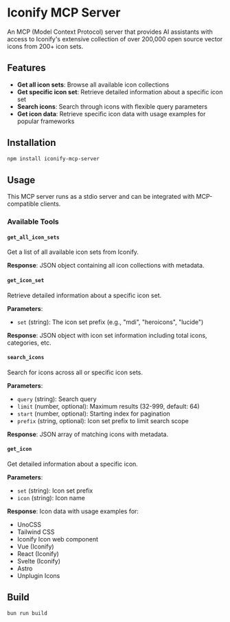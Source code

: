 # Iconify MCP Server

An MCP (Model Context Protocol) server that provides AI assistants with access to Iconify's extensive collection of over 200,000 open source vector icons from 200+ icon sets.

## Features

- **Get all icon sets**: Browse all available icon collections
- **Get specific icon set**: Retrieve detailed information about a specific icon set
- **Search icons**: Search through icons with flexible query parameters
- **Get icon data**: Retrieve specific icon data with usage examples for popular frameworks

## Installation

```bash
npm install iconify-mcp-server
```

## Usage

This MCP server runs as a stdio server and can be integrated with MCP-compatible clients.

### Available Tools

#### `get_all_icon_sets`

Get a list of all available icon sets from Iconify.

**Response**: JSON object containing all icon collections with metadata.

#### `get_icon_set`

Retrieve detailed information about a specific icon set.

**Parameters**:

- `set` (string): The icon set prefix (e.g., "mdi", "heroicons", "lucide")

**Response**: JSON object with icon set information including total icons, categories, etc.

#### `search_icons`

Search for icons across all or specific icon sets.

**Parameters**:

- `query` (string): Search query
- `limit` (number, optional): Maximum results (32-999, default: 64)
- `start` (number, optional): Starting index for pagination
- `prefix` (string, optional): Icon set prefix to limit search scope

**Response**: JSON array of matching icons with metadata.

#### `get_icon`

Get detailed information about a specific icon.

**Parameters**:

- `set` (string): Icon set prefix
- `icon` (string): Icon name

**Response**: Icon data with usage examples for:

- UnoCSS
- Tailwind CSS
- Iconify Icon web component
- Vue (Iconify)
- React (Iconify)
- Svelte (Iconify)
- Astro
- Unplugin Icons

## Build

```bash
bun run build
```
